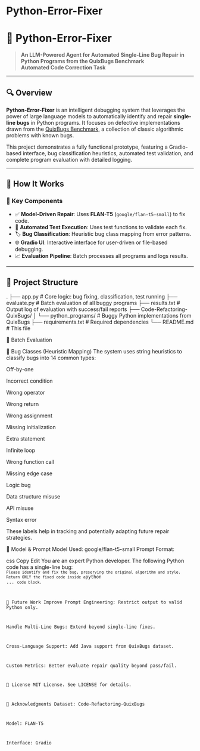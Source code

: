 # Python-Error-Fixer
# 🐍 Python-Error-Fixer

> **An LLM-Powered Agent for Automated Single-Line Bug Repair in Python Programs from the QuixBugs Benchmark**  
> **Automated Code Correction Task**

---

## 🔍 Overview

**Python-Error-Fixer** is an intelligent debugging system that leverages the power of large language models to automatically identify and repair **single-line bugs** in Python programs. It focuses on defective implementations drawn from the [QuixBugs Benchmark](https://github.com/RumbleJack56/Code-Refactoring-QuixBugs), a collection of classic algorithmic problems with known bugs.

This project demonstrates a fully functional prototype, featuring a Gradio-based interface, bug classification heuristics, automated test validation, and complete program evaluation with detailed logging.

---

## 🧠 How It Works

### 🧩 Key Components

- ✅ **Model-Driven Repair**: Uses **FLAN-T5** (`google/flan-t5-small`) to fix code.
- 🧪 **Automated Test Execution**: Uses test functions to validate each fix.
- 🏷️ **Bug Classification**: Heuristic bug class mapping from error patterns.
- 🌐 **Gradio UI**: Interactive interface for user-driven or file-based debugging.
- 📈 **Evaluation Pipeline**: Batch processes all programs and logs results.

---

## 📁 Project Structure

.
├── app.py # Core logic: bug fixing, classification, test running
├── evaluate.py # Batch evaluation of all buggy programs
├── results.txt # Output log of evaluation with success/fail reports
├── Code-Refactoring-QuixBugs/
│ └── python_programs/ # Buggy Python implementations from QuixBugs
├── requirements.txt # Required dependencies
└── README.md # This file


🧪 Batch Evaluation

🐞 Bug Classes (Heuristic Mapping)
The system uses string heuristics to classify bugs into 14 common types:

Off-by-one

Incorrect condition

Wrong operator

Wrong return

Wrong assignment

Missing initialization

Extra statement

Infinite loop

Wrong function call

Missing edge case

Logic bug

Data structure misuse

API misuse

Syntax error

These labels help in tracking and potentially adapting future repair strategies.

🔬 Model & Prompt
Model Used: google/flan-t5-small
Prompt Format:

css
Copy
Edit
You are an expert Python developer. The following Python code has a single-line bug:
<code block> ``` Please identify and fix the bug, preserving the original algorithm and style. Return ONLY the fixed code inside a ```python ... ``` code block. ```

🔮 Future Work
 Improve Prompt Engineering: Restrict output to valid Python only.

 Handle Multi-Line Bugs: Extend beyond single-line fixes.

 Cross-Language Support: Add Java support from QuixBugs dataset.

 Custom Metrics: Better evaluate repair quality beyond pass/fail.

📜 License
MIT License. See LICENSE for details.

🙌 Acknowledgments
Dataset: Code-Refactoring-QuixBugs

Model: FLAN-T5

Interface: Gradio
